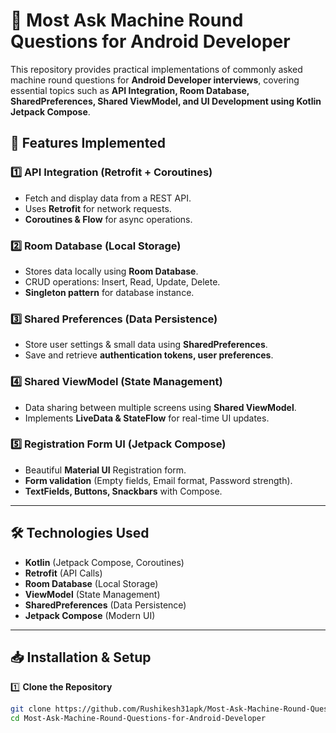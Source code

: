 # 🚀 Most Ask Machine Round Questions for Android Developer

This repository provides practical implementations of commonly asked machine round questions for **Android Developer interviews**, covering essential topics such as **API Integration, Room Database, SharedPreferences, Shared ViewModel, and UI Development using Kotlin Jetpack Compose**.

## 📌 Features Implemented

### 1️⃣ API Integration (Retrofit + Coroutines)
- Fetch and display data from a REST API.
- Uses **Retrofit** for network requests.
- **Coroutines & Flow** for async operations.

### 2️⃣ Room Database (Local Storage)
- Stores data locally using **Room Database**.
- CRUD operations: Insert, Read, Update, Delete.
- **Singleton pattern** for database instance.

### 3️⃣ Shared Preferences (Data Persistence)
- Store user settings & small data using **SharedPreferences**.
- Save and retrieve **authentication tokens, user preferences**.

### 4️⃣ Shared ViewModel (State Management)
- Data sharing between multiple screens using **Shared ViewModel**.
- Implements **LiveData & StateFlow** for real-time UI updates.

### 5️⃣ Registration Form UI (Jetpack Compose)
- Beautiful **Material UI** Registration form.
- **Form validation** (Empty fields, Email format, Password strength).
- **TextFields, Buttons, Snackbars** with Compose.

---

## 🛠️ Technologies Used
- **Kotlin** (Jetpack Compose, Coroutines)
- **Retrofit** (API Calls)
- **Room Database** (Local Storage)
- **ViewModel** (State Management)
- **SharedPreferences** (Data Persistence)
- **Jetpack Compose** (Modern UI)

---

## 📥 Installation & Setup

1️⃣ **Clone the Repository**
```bash
git clone https://github.com/Rushikesh31apk/Most-Ask-Machine-Round-Questions-for-Android-Developer.git
cd Most-Ask-Machine-Round-Questions-for-Android-Developer
```
